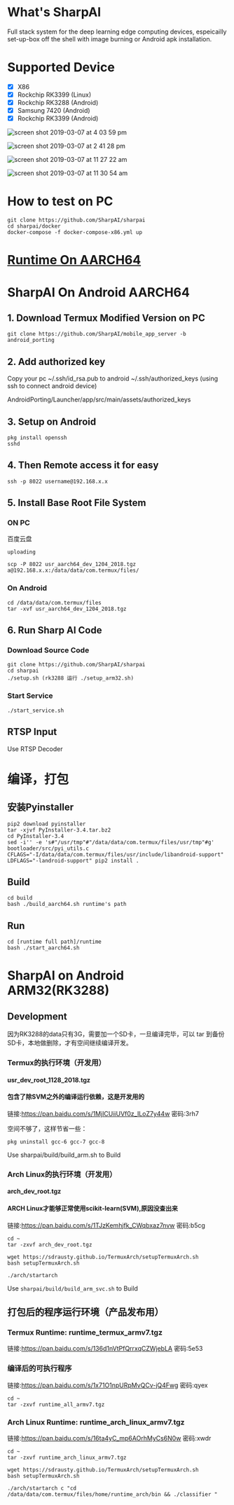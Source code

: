 # What's SharpAI
Full stack system for the deep learning edge computing devices, espeicailly set-up-box off the shell with image burning or Android apk installation.

# Supported Device
- [x] X86
- [x] Rockchip RK3399 (Linux)
- [x] Rockchip RK3288 (Android)
- [x] Samsung 7420 (Android)
- [x] Rockchip RK3399 (Android)

![screen shot 2019-03-07 at 4 03 59 pm](https://user-images.githubusercontent.com/3085564/53941268-a0781b80-40f2-11e9-8cc6-6295c3a39c96.png)

![screen shot 2019-03-07 at 2 41 28 pm](https://user-images.githubusercontent.com/3085564/53937113-1a0a0c80-40e7-11e9-96d6-1ab215c7db72.png)

![screen shot 2019-03-07 at 11 27 22 am](https://user-images.githubusercontent.com/3085564/53930362-fdaca680-40cb-11e9-8303-d538315d9021.png)

![screen shot 2019-03-07 at 11 30 54 am](https://user-images.githubusercontent.com/3085564/53930505-7c094880-40cc-11e9-939a-1368cc557a0c.png)

# How to test on PC
```
git clone https://github.com/SharpAI/sharpai
cd sharpai/docker
docker-compose -f docker-compose-x86.yml up
```

# [Runtime On AARCH64](docs/Runtime_AARCH64.md)


# SharpAI On Android AARCH64

## 1. Download Termux Modified Version on PC

```
git clone https://github.com/SharpAI/mobile_app_server -b android_porting
```

## 2. Add authorized key

Copy your pc ~/.ssh/id_rsa.pub to android ~/.ssh/authorized_keys (using ssh to connect android device)

AndroidPorting/Launcher/app/src/main/assets/authorized_keys

## 3. Setup on Android

```
pkg install openssh
sshd
```

## 4. Then Remote access it for easy

```
ssh -p 8022 username@192.168.x.x
```

## 5. Install Base Root File System

### ON PC

百度云盘

`uploading`

```
scp -P 8022 usr_aarch64_dev_1204_2018.tgz a@192.168.x.x:/data/data/com.termux/files/
```

### On Android
```
cd /data/data/com.termux/files
tar -xvf usr_aarch64_dev_1204_2018.tgz
```


## 6. Run Sharp AI Code

### Download Source Code
```
git clone https://github.com/SharpAI/sharpai
cd sharpai
./setup.sh (rk3288 运行 ./setup_arm32.sh)
```


### Start Service
```
./start_service.sh
```

## RTSP Input

Use RTSP Decoder

# 编译，打包

## 安装Pyinstaller
```
pip2 download pyinstaller
tar -xjvf PyInstaller-3.4.tar.bz2
cd PyInstaller-3.4
sed -i'' -e 's#"/usr/tmp"#"/data/data/com.termux/files/usr/tmp"#g' bootloader/src/pyi_utils.c
CFLAGS="-I/data/data/com.termux/files/usr/include/libandroid-support" LDFLAGS="-landroid-support" pip2 install .
```

## Build

```
cd build
bash ./build_aarch64.sh runtime's path
```

## Run

```
cd [runtime full path]/runtime
bash ./start_aarch64.sh
```

# SharpAI on Android ARM32(RK3288)

## Development

因为RK3288的data只有3G，需要加一个SD卡，一旦编译完毕，可以 tar 到备份SD卡，本地做删除，才有空间继续编译开发。

### Termux的执行环境（开发用）
#### usr_dev_root_1128_2018.tgz
#### 包含了除SVM之外的编译运行依赖，这是开发用的
链接:https://pan.baidu.com/s/1MjlCUiiUVf0z_ILoZ7y44w  密码:3rh7

空间不够了，这样节省一些：
```
pkg uninstall gcc-6 gcc-7 gcc-8
```

Use sharpai/build/build_arm.sh to Build

### Arch Linux的执行环境（开发用）
#### arch_dev_root.tgz
#### ARCH Linux才能够正常使用scikit-learn(SVM),原因没查出来

链接:https://pan.baidu.com/s/1TJzKemhjfk_CWqbxaz7nvw  密码:b5cg

```
cd ~
tar -zxvf arch_dev_root.tgz

wget https://sdrausty.github.io/TermuxArch/setupTermuxArch.sh
bash setupTermuxArch.sh
```
```
./arch/startarch
```
Use `sharpai/build/build_arm_svc.sh` to Build

## 打包后的程序运行环境（产品发布用）

### Termux Runtime:    runtime_termux_armv7.tgz


链接:https://pan.baidu.com/s/136d1nVtPfQrrxqCZWjebLA  密码:5e53

### 编译后的可执行程序
链接:https://pan.baidu.com/s/1x71O1npURpMvQCv-jQ4Fwg  密码:qyex
```
cd ~
tar -zxvf runtime_all_armv7.tgz
```

### Arch Linux Runtime: runtime_arch_linux_armv7.tgz
链接:https://pan.baidu.com/s/16ta4yC_mp6AOrhMyCs6N0w  密码:xwdr

```
cd ~
tar -zxvf runtime_arch_linux_armv7.tgz

wget https://sdrausty.github.io/TermuxArch/setupTermuxArch.sh
bash setupTermuxArch.sh
```


```
./arch/startarch c "cd /data/data/com.termux/files/home/runtime_arch/bin && ./classifier "

```
 

